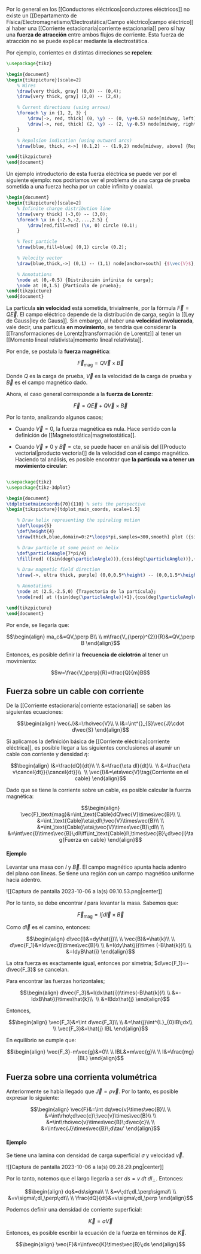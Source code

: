 
Por lo general en los [[Conductores eléctricos|conductores eléctricos]] no existe un [[Departamento de Física/Electromagnetismo/Electrostática/Campo eléctrico|campo eléctrico]] al haber una [[Corriente estacionaria|corriente estacionaria]] pero sí hay una **fuerza de atracción** entre ambos flujos de corriente. Esta fuerza de atracción no se puede explicar mediante la electrostática. 

Por ejemplo, corrientes en distintas dirreciones se **repelen**:

```tikz 
\usepackage{tikz}

\begin{document}
\begin{tikzpicture}[scale=2]
    % Wires
    \draw[very thick, gray] (0,0) -- (0,4);
    \draw[very thick, gray] (2,0) -- (2,4);

    % Current directions (using arrows)
    \foreach \y in {1, 2, 3} {
        \draw[->, red, thick] (0, \y) -- (0, \y+0.5) node[midway, left] {$I$};
        \draw[->, red, thick] (2, \y) -- (2, \y-0.5) node[midway, right] {$I$};
    }

    % Repulsion indication (using outward arcs)
    \draw[blue, thick, <->] (0.1,2) -- (1.9,2) node[midway, above] {Repulsión};

\end{tikzpicture}
\end{document}
```



Un ejemplo introductorio de esta fuerza eléctrica se puede ver por el siguiente ejemplo: nos podriamos ver el problema de una carga de prueba sometida a una fuerza hecha por un cable infinito y coaxial. 


```tikz 
\begin{document}
\begin{tikzpicture}[scale=2]
    % Infinite charge distribution line
    \draw[very thick] (-3,0) -- (3,0);
    \foreach \x in {-2.5,-2,...,2.5} {
        \draw[red,fill=red] (\x, 0) circle (0.1);
    }

    % Test particle
    \draw[blue,fill=blue] (0,1) circle (0.2);

    % Velocity vector
    \draw[blue,thick,->] (0,1) -- (1,1) node[anchor=south] {$\vec{V}$};

    % Annotations
    \node at (0,-0.5) {Distribución infinita de carga};
    \node at (0,1.5) {Partícula de prueba};
\end{tikzpicture}
\end{document}
```


La partícula **sin velocidad** está sometida, trivialmente, por la fórmula $\vec{F}=Q\vec{E}$. El campo eléctrico depende de la distribución de carga, según la [[Ley de Gauss|ley de Gauss]]. Sin embargo, al haber una **velocidad involucrada**, vale decir, una partícula **en movimiento**, se tendría que considerar la [[Transformaciones de Lorentz|transformación de Lorentz]] al tener un [[Momento lineal relativista|momento lineal relativista]]. 

Por ende, se postula la **fuerza magnética**: 

$$\vec{F}_\text{mag}=Q\vec{V}\times\vec{B}$$

Donde $Q$ es la carga de prueba, $\vec{V}$ es la velocidad de la carga de prueba y $\vec{B}$ es el campo magnético dado. 

Ahora, el caso general corresponde a la **fuerza de Lorentz**: 

$$\vec{F}=Q\vec{E}+Q\vec{V}\times\vec{B}$$

Por lo tanto, analizando algunos casos; 

- Cuando $\vec{V}=0$, la fuerza magnética es nula. Hace sentido con la definición de [[Magnetostática|magnetostática]]. 

- Cuando $\vec{V}\neq 0$ y $\vec{B}=\text{cte}$, se puede hacer en análisis del [[Producto vectorial|producto vectorial]] de la velocidad con el campo magnético.  Haciendo tal análisis, es posible encontrar que **la particula va a tener un movimiento circular**: 

```tikz 

\usepackage{tikz}
\usepackage{tikz-3dplot}

\begin{document}
\tdplotsetmaincoords{70}{110} % sets the perspective
\begin{tikzpicture}[tdplot_main_coords, scale=1.5]

    % Draw helix representing the spiraling motion
    \def\loops{5}
    \def\height{4}
    \draw[thick,blue,domain=0:2*\loops*pi,samples=300,smooth] plot ({sin(deg(\x))},{cos(deg(\x))},{\height*\x/(2*\loops*pi)});

    % Draw particle at some point on helix
    \def\particleAngle{7*pi/4}
    \fill[red] ({sin(deg(\particleAngle))},{cos(deg(\particleAngle))},{\height*\particleAngle/(2*\loops*pi)}) circle (0.1);

    % Draw magnetic field direction
    \draw[->, ultra thick, purple] (0,0,0.5*\height) -- (0,0,1.5*\height) node[anchor=south] {$\vec{B}$};

    % Annotations
    \node at (2.5,-2.5,0) {Trayectoria de la partícula};
    \node[red] at ({sin(deg(\particleAngle))+1},{cos(deg(\particleAngle))}, {\height*\particleAngle/(2*\loops*pi)}) {Partícula};

\end{tikzpicture}
\end{document}
```

Por ende, se llegaría que: 

$$\begin{align}
ma_c&=QV_\perp B\\  \\
m\frac{V_{\perp}^{2}}{R}&=QV_\perp B
\end{align}$$

Entonces, es posible definir la **frecuencia de ciclotrón** al tener un movimiento: 

$$w=\frac{V_\perp}{R}=\frac{Q}{m}B$$


## Fuerza sobre un cable con corriente 

De la [[Corriente estacionaria|corriente estacionaria]] se saben las siguientes ecuaciones: 

$$\begin{align}
\vec{J}&=\rho\vec{V}\\  \\
I&=\int^{}_{S}\vec{J}\cdot d\vec{S}
\end{align}$$

Si aplicamos la definición básica de [[Corriente eléctrica|corriente eléctrica]], es posible llegar a las siguientes conclusiones al asumir un cable con corriente y densidad $\eta$: 

$$\begin{align}
I&=\frac{dQ}{dt}\\  \\
&=\frac{\eta dl}{dt}\\  \\
&=\frac{\eta v\cancel{dt}}{\cancel{dt}}\\  \\
\vec{I}&=\eta\vec{V}\tag{Corriente en el cable}
\end{align}$$

Dado que se tiene la corriente sobre un cable, es posible calcular la fuerza magnética: 

$$\begin{align}
\vec{F}_\text{mag}&=\int_\text{Cable}dQ\vec{V}\times\vec{B}\\  \\
&=\int_\text{Cable}\eta\;dl\;\vec{V}\times\vec{B}\\  \\
&=\int_\text{Cable}\eta\;\vec{V}\times\vec{B}\;dl\\  \\
&=\int\vec{I}\times\vec{B}\;dl\iff\int_\text{Cable}I\;\times\vec{B}\;d\vec{l}\tag{Fuerza en cable}
\end{align}$$


#### Ejemplo 

Levantar una masa con $I$ y $\vec{B}$.  El campo magnético apunta hacia adentro del plano con lineas. Se tiene una región con un campo magnético uniforme hacia adentro.

![[Captura de pantalla 2023-10-06 a la(s) 09.10.53.png|center]]


Por lo tanto, se debe encontrar $I$ para levantar la masa. Sabemos que: 

$$\vec{F}_\text{mag}=I\int d\vec{l}\times\vec{B}$$

Como $d\vec{l}$ es el camino, entonces: 

$$\begin{align}
d\vec{l}&=dy\hat{j}\\  \\
\vec{B}&=\hat{k}\\  \\
d\vec{F_1}&=Id\vec{l}\times\vec{B}\\  \\
&=I(dy\hat{j})\times (-B\hat{k})\\  \\
&=IdyB\hat{i}
\end{align}$$

La otra fuerza es exactamente igual, entonces por simetría; $d\vec{F_1}=-d\vec{F_3}$ se cancelan. 

Para encontrar las fuerzas horizontales; 

$$\begin{align}
d\vec{F_3}&=I(dx\hat{i})\times(-B\hat{k})\\  \\
&=-IdxB\hat{i}\times\hat{k}\\  \\
&=IBdx\hat{j}
\end{align}$$

Entonces, 

$$\begin{align}
\vec{F_3}&=\int d\vec{F_3}\\  \\
&=\hat{j}\int^{L}_{0}IB\;dx\\  \\
\vec{F_3}&=\hat{j} IBL
\end{align}$$

En equilibrio se cumple que: 

$$\begin{align}
\vec{F_3}-m\vec{g}&=0\\  \\
IBL&=m\vec{g}\\  \\
I&=\frac{mg}{BL}
\end{align}$$




## Fuerza sobre una corrienta volumétrica 

Anteriormente se había llegado que $\vec{J}=\rho\vec{v}$. Por lo tanto, es posible expresar lo siguiente: 

$$\begin{align}
\vec{F}&=\int dq\vec{v}\times\vec{B}\\  \\
&=\int\rho\;d\vec{c}\;\vec{v}\times\vec{B}\\  \\
&=\int\rho\vec{v}\times\vec{B}\;d\vec{c}\\  \\
&=\int\vec{J}\times\vec{B}\;d\tau'
\end{align}$$


#### Ejemplo 

Se tiene una lamina con densidad de carga superficial $\sigma$ y velocidad $\vec{v}$.

![[Captura de pantalla 2023-10-06 a la(s) 09.28.29.png|center]]

Por lo tanto, notemos que el largo llegaría a ser $ds=v\;dt\;dl_\perp$. Entonces: 

$$\begin{align}
dq&=ds\sigma\\  \\
&=v\;dt\;dl_\perp\sigma\\  \\
&=v\sigma\;dl_\perp\;dt\\  \\
\frac{dQ}{dt}&=v\sigma\;dl_\perp 
\end{align}$$

Podemos definir una densidad de corriente superficial: 

$$\vec{K}=\sigma\vec{V}$$

Entonces, es posible escribir la ecuación de la fuerza en términos de $\vec{K}$. 

$$\begin{align}
\vec{F}&=\int\vec{K}\times\vec{B}\;ds
\end{align}$$

